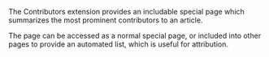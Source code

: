 The Contributors extension provides an includable special page
which summarizes the most prominent contributors to an article.

The page can be accessed as a normal special page,
or included into other pages to provide an automated list,
which is useful for attribution.